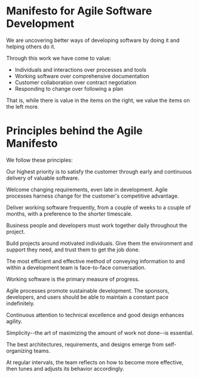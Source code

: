 # Manifesto for Agile Software Development

We are uncovering better ways of developing software by doing it and helping others do it.

Through this work we have come to value:

* Individuals and interactions over processes and tools
* Working software over comprehensive documentation
* Customer collaboration over contract negotiation
* Responding to change over following a plan

That is, while there is value in the items on
the right, we value the items on the left more.

# Principles behind the Agile Manifesto

We follow these principles:

Our highest priority is to satisfy the customer through early and continuous delivery of valuable software.

Welcome changing requirements, even late in development. Agile processes harness change for the customer's competitive advantage.

Deliver working software frequently, from a couple of weeks to a couple of months, with a preference to the shorter timescale.

Business people and developers must work together daily throughout the project.

Build projects around motivated individuals. Give them the environment and support they need, and trust them to get the job done.

The most efficient and effective method of conveying information to and within a development team is face-to-face conversation.

Working software is the primary measure of progress.

Agile processes promote sustainable development. The sponsors, developers, and users should be able to maintain a constant pace indefinitely.

Continuous attention to technical excellence and good design enhances agility.

Simplicity--the art of maximizing the amount of work not done--is essential.

The best architectures, requirements, and designs emerge from self-organizing teams.

At regular intervals, the team reflects on how to become more effective, then tunes and adjusts its behavior accordingly.
